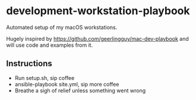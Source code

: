 # development-workstation-playbook
Automated setup of my macOS workstations.

Hugely inspired by https://github.com/geerlingguy/mac-dev-playbook and will use code and examples from it.

## Instructions
* Run setup.sh, sip coffee
* ansible-playbook site.yml, sip more coffee
* Breathe a sigh of relief unless something went wrong
